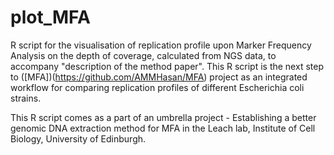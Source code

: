 # plot_MFA

R script for the visualisation of replication profile upon Marker Frequency Analysis on the depth of coverage, calculated from NGS data, to accompany "description of the method paper". This R script is the next step to ([MFA])(https://github.com/AMMHasan/MFA) project as an integrated workflow for comparing replication profiles of different Escherichia coli strains.

This R script comes as a part of an umbrella project - Establishing a better genomic DNA extraction method for MFA in the Leach lab, Institute of Cell Biology, University of Edinburgh.

